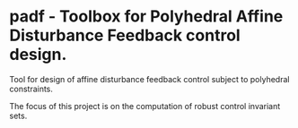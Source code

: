# padf - Toolbox for Polyhedral Affine Disturbance Feedback control design.
Tool for design of affine disturbance feedback control subject to polyhedral constraints.

The focus of this project is on the computation of robust control invariant sets.
